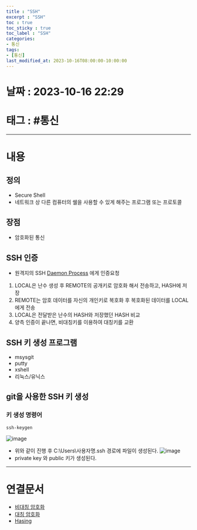 ```yaml
---
title : "SSH"
excerpt : "SSH"
toc : true
toc_sticky : true
toc_label : "SSH"
categories:
- 통신
tags:
- [통신]
last_modified_at: 2023-10-16T08:00:00-10:00:00
---
```


# 날짜 : 2023-10-16 22:29

# 태그 : #통신
---

# 내용

## 정의
- Secure Shell
- 네트워크 상 다른 컴퓨터의 쉘을 사용할 수 있게 해주는 프로그램 또는 프로토콜

## 장점
- 암호화된 통신

## SSH 인증
- 원격지의 SSH [Daemon Process](../../ServerCommon/ServerCommon-Daemon-Process) 에게 인증요청
1. LOCAL은 난수 생성 후 REMOTE의 공개키로 암호화 해서 전송하고, HASH에 저장
2. REMOTE는 암호 데이터를 자신의 개인키로 복호화 후 복호화된 데이터를 LOCAL에게 전송
3. LOCAL은 전달받은 난수의 HASH와 저장했던 HASH 비교
4. 양측 인증이 끝나면, 비대칭키를 이용하여 대칭키를 교환

## SSH 키 생성 프로그램
- msysgit
- putty
- xshell
- 리눅스/유닉스

## git을 사용한 SSH 키 생성

### 키 생성 명령어
```
ssh-keygen
```
![image](./../../assets/images/GitSSHKeyResult.png)
- 위와 같이 진행 후 C:\Users\사용자명\.ssh 경로에 파일이 생성된다.
![image](./../../assets/images/SSHKeyFile.png)
- private key 와 public 키가 생성된다.

---

# 연결문서
- [비대칭 암호화](../../암복호화/암복호화-비대칭-암호화)
- [대칭 암호화](../../암복호화/암복호화-대칭-암호화)
- [Hasing](../../암복호화/암복호화-Hasing)